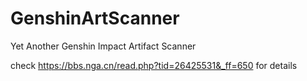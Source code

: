 # GenshinArtScanner
Yet Another Genshin Impact Artifact Scanner

check https://bbs.nga.cn/read.php?tid=26425531&_ff=650 for details
